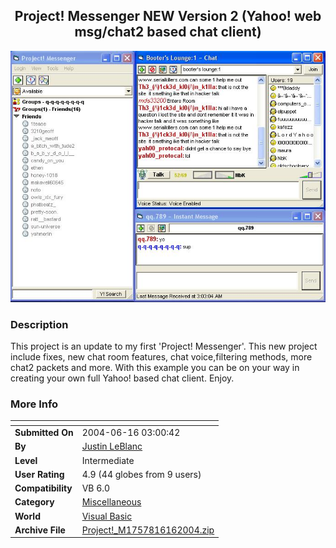 ﻿<div align="center">

## Project\! Messenger NEW Version 2 \(Yahoo\! web msg/chat2 based chat client\)

<img src="PIC200461631611579.JPG">
</div>

### Description

This project is an update to my first 'Project! Messenger'. This new project include fixes, new chat room features, chat voice,filtering methods, more chat2 packets and more. With this example you can be on your way in creating your own full Yahoo! based chat client. Enjoy.
 
### More Info
 


<span>             |<span>
---                |---
**Submitted On**   |2004-06-16 03:00:42
**By**             |[Justin LeBlanc](https://github.com/Planet-Source-Code/PSCIndex/blob/master/ByAuthor/justin-leblanc.md)
**Level**          |Intermediate
**User Rating**    |4.9 (44 globes from 9 users)
**Compatibility**  |VB 6\.0
**Category**       |[Miscellaneous](https://github.com/Planet-Source-Code/PSCIndex/blob/master/ByCategory/miscellaneous__1-1.md)
**World**          |[Visual Basic](https://github.com/Planet-Source-Code/PSCIndex/blob/master/ByWorld/visual-basic.md)
**Archive File**   |[Project\!\_M1757816162004\.zip](https://github.com/Planet-Source-Code/justin-leblanc-project-messenger-new-version-2-yahoo-web-msg-chat2-based-chat-client__1-54409/archive/master.zip)









